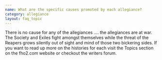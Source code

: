 ```yaml
---
name: What are the specific causes promoted by each allegiance?
category: allegiance
layout: faq_topic
---
```

There is no cause for any of the allegiances .... the allegiances are at war. The Society and Exiles fight amongst themselves while the threat of the Reapers grows silently out of sight and mind of those two bickering sides. If you want to read up more on the histories for each visit the Topics section on the fho2.com website or checkout the writers forum.